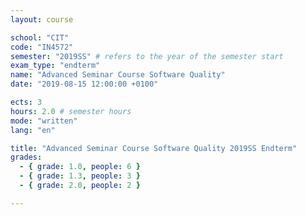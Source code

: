 ```yaml
---
layout: course

school: "CIT"
code: "IN4572"
semester: "2019SS" # refers to the year of the semester start
exam_type: "endterm"
name: "Advanced Seminar Course Software Quality"
date: "2019-08-15 12:00:00 +0100"

ects: 3
hours: 2.0 # semester hours
mode: "written"
lang: "en"

title: "Advanced Seminar Course Software Quality 2019SS Endterm"
grades:
  - { grade: 1.0, people: 6 }
  - { grade: 1.3, people: 3 }
  - { grade: 2.0, people: 2 }

---
```



